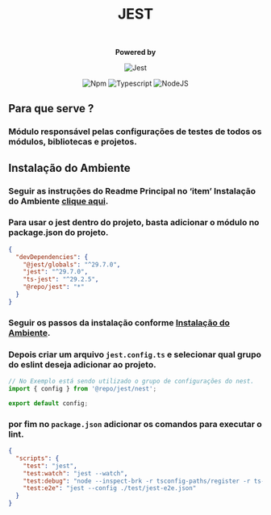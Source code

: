 <div style="text-align: center;">
    <h1>JEST</h1>
    <br/>
<p>
    <strong>Powered by</strong>

![Jest](https://img.shields.io/badge/jest-C53d15.svg?style=falt&logo=jest&logoColor=white)

![Npm](https://shields.io/badge/npm-gray?logo=npm&style=falt)
![Typescript](https://img.shields.io/badge/typescript-%23323330.svg?style=falt&logo=typescript&logoColor=%233178C6)
![NodeJS](https://img.shields.io/badge/node.js-6DA55F?style=falt&logo=node.js&logoColor=white)
</p>
</div>

## Para que serve ?
### Módulo responsável pelas configurações de testes de todos os módulos, bibliotecas e projetos.

## Instalação do Ambiente
### Seguir as instruções do Readme Principal no ‘item’ Instalação do Ambiente [clique aqui](../../README.md).

### Para usar o jest dentro do projeto, basta adicionar o módulo no package.json do projeto.
```json
{
  "devDependencies": {
    "@jest/globals": "^29.7.0",
    "jest": "^29.7.0",
    "ts-jest": "^29.2.5",
    "@repo/jest": "*"
  }      
}
```
### Seguir os passos da instalação conforme [Instalação do Ambiente](#instalação-do-ambiente).
### Depois criar um arquivo `jest.config.ts` e selecionar qual grupo do eslint deseja adicionar ao projeto.
```typescript
// No Exemplo está sendo utilizado o grupo de configurações do nest.
import { config } from '@repo/jest/nest';

export default config;
```
### por fim no `package.json` adicionar os comandos para executar o lint.
```json
{
  "scripts": {
    "test": "jest",
    "test:watch": "jest --watch",
    "test:debug": "node --inspect-brk -r tsconfig-paths/register -r ts-node/register node_modules/.bin/jest --runInBand",
    "test:e2e": "jest --config ./test/jest-e2e.json"
  }      
}
```